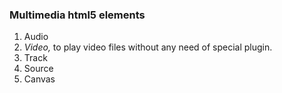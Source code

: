 ### Multimedia html5 elements

1. Audio
2. _Video,_ to play video files without any need of special plugin.
3. Track
4. Source
5. Canvas

